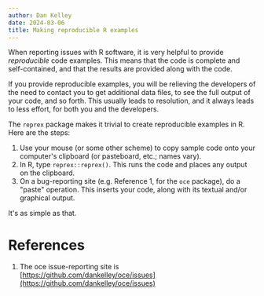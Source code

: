 ```yaml
---
author: Dan Kelley
date: 2024-03-06
title: Making reproducible R examples
---
```


When reporting issues with R software, it is very helpful to provide
*reproducible* code examples.  This means that the code is complete and
self-contained, and that the results are provided along with the code.

If you provide reproducible examples, you will be relieving the developers of
the need to contact you to get additional data files, to see the full output of
your code, and so forth.  This usually leads to resolution, and it always leads
to less effort, for both you and the developers.

The `reprex` package makes it trivial to create reproducible examples in R.
Here are the steps:

1. Use your mouse (or some other scheme) to copy sample code onto your
   computer's clipboard (or pasteboard, etc.; names vary).
2. In R, type `reprex::reprex()`.  This runs the code and places any output on
   the clipboard.
3. On a bug-reporting site (e.g. Reference 1, for the `oce` package), do a
   "paste" operation.  This inserts your code, along with its textual and/or
   graphical output.

It's as simple as that.

# References

1. The oce issue-reporting site is
   [https://github.com/dankelley/oce/issues](https://github.com/dankelley/oce/issues)
